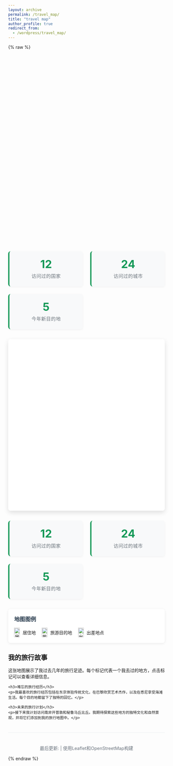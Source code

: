 ```yaml
---
layout: archive
permalink: /travel_map/
title: "travel map"
author_profile: true
redirect_from:
  - /wordpress/travel_map/
---
```


{% raw %}
<div id="map" style="height:600px; width:100%;"></div>

<link rel="stylesheet" href="https://unpkg.com/leaflet/dist/leaflet.css" />
<script src="https://unpkg.com/leaflet/dist/leaflet.js"></script>

<script>
  document.addEventListener("DOMContentLoaded", function() {
    var map = L.map('map').setView([35, 105], 4);

    L.tileLayer('https://{s}.tile.openstreetmap.org/{z}/{x}/{y}.png', {
      attribution: '&copy; OpenStreetMap contributors'
    }).addTo(map);

    L.marker([39.9042, 116.4074]).addTo(map).bindPopup("Beijing");
    L.marker([31.2304, 121.4737]).addTo(map).bindPopup("Shanghai");
  });
</script>

<div class="map-stats">
    <div class="stat-card">
        <div class="stat-number">12</div>
        <div class="stat-label">访问过的国家</div>
    </div>
    <div class="stat-card">
        <div class="stat-number">24</div>
        <div class="stat-label">访问过的城市</div>
    </div>
    <div class="stat-card">
        <div class="stat-number">5</div>
        <div class="stat-label">今年新目的地</div>
    </div>
</div>

<link rel="stylesheet" href="https://unpkg.com/leaflet/dist/leaflet.css" />
<script src="https://unpkg.com/leaflet/dist/leaflet.js"></script>

<style>
    .travel-map-container {
        margin: 2rem 0;
        border-radius: 8px;
        overflow: hidden;
        box-shadow: 0 6px 16px rgba(0, 0, 0, 0.12);
        background: white;
    }
    
    #travel-map {
        height: 550px;
        width: 100%;
        z-index: 10;
    }
    
    .map-stats {
        display: grid;
        grid-template-columns: repeat(auto-fit, minmax(200px, 1fr));
        gap: 1.5rem;
        margin: 2rem 0;
    }
    
    .stat-card {
        background: #f8f9fa;
        padding: 1.5rem;
        border-radius: 8px;
        text-align: center;
        border-left: 4px solid #159957;
        box-shadow: 0 2px 6px rgba(0, 0, 0, 0.05);
    }
    
    .stat-number {
        font-size: 2.2rem;
        font-weight: bold;
        color: #159957;
        margin-bottom: 0.5rem;
        line-height: 1;
    }
    
    .stat-label {
        font-size: 0.95rem;
        color: #6c757d;
        text-transform: uppercase;
        letter-spacing: 0.5px;
    }
    
    .map-legend {
        background: white;
        padding: 1.2rem;
        border-radius: 8px;
        box-shadow: 0 2px 8px rgba(0, 0, 0, 0.08);
        margin: 1.5rem 0;
    }
    
    .legend-title {
        margin-top: 0;
        margin-bottom: 1rem;
        color: #2c3e50;
        font-size: 1.1rem;
        font-weight: 600;
    }
    
    .legend-items {
        display: flex;
        flex-wrap: wrap;
        gap: 1.2rem;
    }
    
    .legend-item {
        display: flex;
        align-items: center;
    }
    
    .legend-icon {
        margin-right: 0.6rem;
        display: flex;
    }
    
    .map-footer {
        text-align: center;
        margin-top: 2.5rem;
        padding-top: 1.5rem;
        border-top: 1px solid #eaecef;
        color: #6a737d;
        font-size: 0.9rem;
    }
    
    @media (max-width: 768px) {
        #travel-map {
            height: 400px;
        }
        
        .map-stats {
            grid-template-columns: 1fr;
        }
        
        .legend-items {
            flex-direction: column;
            gap: 0.8rem;
        }
    }
</style>

<div class="travel-map-container">
    <div id="travel-map"></div>
</div>

<div class="map-stats">
    <div class="stat-card">
        <div class="stat-number">12</div>
        <div class="stat-label">访问过的国家</div>
    </div>
    <div class="stat-card">
        <div class="stat-number">24</div>
        <div class="stat-label">访问过的城市</div>
    </div>
    <div class="stat-card">
        <div class="stat-number">5</div>
        <div class="stat-label">今年新目的地</div>
    </div>
</div>

<div class="map-legend">
    <h3 class="legend-title">地图图例</h3>
    <div class="legend-items">
        <div class="legend-item">
            <div class="legend-icon">
                <img src="https://raw.githubusercontent.com/pointhi/leaflet-color-markers/master/img/marker-icon-2x-red.png" width="18" height="30" alt="居住地">
            </div>
            <span>居住地</span>
        </div>
        <div class="legend-item">
            <div class="legend-icon">
                <img src="https://raw.githubusercontent.com/pointhi/leaflet-color-markers/master/img/marker-icon-2x-blue.png" width="18" height="30" alt="旅游">
            </div>
            <span>旅游目的地</span>
        </div>
        <div class="legend-item">
            <div class="legend-icon">
                <img src="https://raw.githubusercontent.com/pointhi/leaflet-color-markers/master/img/marker-icon-2x-orange.png" width="18" height="30" alt="出差">
            </div>
            <span>出差地点</span>
        </div>
    </div>
</div>

<div class="map-content">
    <h2>我的旅行故事</h2>
    <p>这张地图展示了我过去几年的旅行足迹。每个标记代表一个我去过的地方，点击标记可以查看详细信息。</p>
    
    <h3>难忘的旅行经历</h3>
    <p>我最喜欢的旅行经历包括在东京体验传统文化，在巴黎欣赏艺术杰作，以及在悉尼享受海滩生活。每个目的地都留下了独特的回忆。</p>
    
    <h3>未来的旅行计划</h3>
    <p>接下来我计划访问南非开普敦和秘鲁马丘比丘。我期待探索这些地方的独特文化和自然景观，并将它们添加到我的旅行地图中。</p>
</div>

<div class="map-footer">
    <p>最后更新: <span id="update-date"></span> | 使用Leaflet和OpenStreetMap构建</p>
</div>

<script>
    // 等待页面完全加载
    document.addEventListener('DOMContentLoaded', function() {
        // 初始化地图
        var map = L.map('map').setView([35, 105], 4);

        L.tileLayer('https://{s}.tile.openstreetmap.org/{z}/{x}/{y}.png', {
          attribution: '&copy; OpenStreetMap contributors'
        }).addTo(map);
        
        // 足迹数据
        const footprints = [
            { lat: 39.9042, lng: 116.4074, name: '北京', date: '2023-05-10', type: '居住', desc: '我的家乡' },
            { lat: 31.2304, lng: 121.4737, name: '上海', date: '2023-07-22', type: '旅游', desc: '商务旅行和观光' },
            { lat: 22.3193, lng: 114.1694, name: '香港', date: '2023-08-15', type: '旅游', desc: '购物和美食之旅' },
            { lat: 35.6762, lng: 139.6503, name: '东京', date: '2023-09-03', type: '出差', desc: '技术会议' },
            { lat: 48.8566, lng: 2.3522, name: '巴黎', date: '2023-10-12', type: '旅游', desc: '浪漫之旅' },
            { lat: 40.7128, lng: -74.0060, name: '纽约', date: '2023-11-05', type: '旅游', desc: '新年庆祝活动' },
            { lat: -33.8688, lng: 151.2093, name: '悉尼', date: '2024-01-18', type: '旅游', desc: '夏季度假' },
            { lat: 51.5074, lng: -0.1278, name: '伦敦', date: '2022-03-15', type: '出差', desc: '客户会议' },
            { lat: 55.7558, lng: 37.6173, name: '莫斯科', date: '2022-06-20', type: '旅游', desc: '文化探索' },
            { lat: 28.6139, lng: 77.2090, name: '新德里', date: '2022-09-10', type: '旅游', desc: '历史遗迹参观' }
        ];
        
        // 创建不同颜色的图标
        function createIcon(color) {
            return L.icon({
                iconUrl: `https://raw.githubusercontent.com/pointhi/leaflet-color-markers/master/img/marker-icon-2x-${color}.png`,
                shadowUrl: 'https://cdnjs.cloudflare.com/ajax/libs/leaflet/0.7.7/images/marker-shadow.png',
                iconSize: [25, 41],
                iconAnchor: [12, 41],
                popupAnchor: [1, -34],
                shadowSize: [41, 41]
            });
        }
        
        const typeIcons = {
            '居住': createIcon('red'),
            '旅游': createIcon('blue'),
            '出差': createIcon('orange')
        };
        
        // 添加足迹标记
        footprints.forEach(footprint => {
            const marker = L.marker([footprint.lat, footprint.lng], {icon: typeIcons[footprint.type]})
                .addTo(map)
                .bindPopup(`
                    <div style="min-width: 200px">
                        <h3 style="margin: 0 0 10px; color: #2c3e50;">${footprint.name}</h3>
                        <p style="margin: 5px 0;"><strong>类型:</strong> ${footprint.type}</p>
                        <p style="margin: 5px 0;"><strong>访问时间:</strong> ${footprint.date}</p>
                        <p style="margin: 5px 0;">${footprint.desc}</p>
                    </div>
                `);
        });
        
        // 添加图例控件
        const legend = L.control({position: 'bottomright'});
        legend.onAdd = function(map) {
            const div = L.DomUtil.create('div', 'legend');
            div.style.backgroundColor = 'white';
            div.style.padding = '10px';
            div.style.borderRadius = '5px';
            div.style.boxShadow = '0 0 15px rgba(0, 0, 0, 0.2)';
            div.style.fontSize = '14px';
            
            div.innerHTML = '<h4 style="margin: 0 0 10px; font-size: 14px;">图例</h4>';
            
            const types = [
                {name: '居住', color: 'red'},
                {name: '旅游', color: 'blue'},
                {name: '出差', color: 'orange'}
            ];
            
            types.forEach(type => {
                div.innerHTML += `
                    <div style="display: flex; align-items: center; margin-bottom: 5px;">
                        <img src="https://raw.githubusercontent.com/pointhi/leaflet-color-markers/master/img/marker-icon-2x-${type.color}.png" width="15" height="25">
                        <span style="margin-left: 5px;">${type.name}</span>
                    </div>
                `;
            });
            
            return div;
        };
        legend.addTo(map);
        
        // 更新日期
        document.getElementById('update-date').textContent = new Date().toLocaleDateString('zh-CN');
    });
</script>
{% endraw %}

